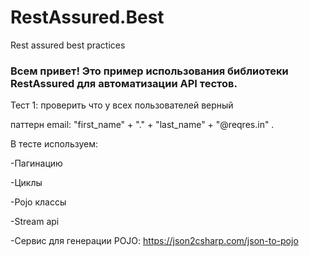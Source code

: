 # RestAssured.Best
Rest assured best practices


### Всем привет! Это пример использования библиотеки RestAssured для автоматизации API тестов.
 


Тест 1: проверить что у всех пользователей верный

паттерн email: "first_name" + "." + "last_name" + "@reqres.in" .

В тесте используем:

-Пагинацию

-Циклы

-Pojo классы

-Stream api

-Cервис для генерации POJO: https://json2csharp.com/json-to-pojo 


